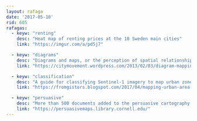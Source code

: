 ```yaml
---
layout: rafaga
date: '2017-05-10'
rid: 605
rafagas:
  - keyw: "renting"
    desc: "Heat map of renting prices at the 10 Sweden main cities"
    link: "https://imgur.com/a/pd5j7"

  - keyw: "diagrams"
    desc: "Diagrams and maps, or the perception of spatial relationships versus cartographic precision"
    link: "https://citymovement.wordpress.com/2013/02/03/diagram-mapping/"

  - keyw: "classification"
    desc: "A guide for classifying Sentinel-1 imagery to map urban zones"
    link: "https://fromgistors.blogspot.com/2017/04/mapping-urban-area-with-sentinel-1-data.html"

  - keyw: "persuasive"
    desc: "More than 500 documents added to the persuasive cartography collection. Maps made more for influencing than to inform"
    link: "https://persuasivemaps.library.cornell.edu/"
---
```

